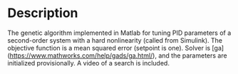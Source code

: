 # Description
The genetic algorithm implemented in Matlab for tuning PID parameters of a second-order system with a hard nonlinearity (called from Simulink). The objective function is a mean squared error (setpoint is one). Solver is [ga] (https://www.mathworks.com/help/gads/ga.html/), and the parameters are initialized provisionally. A video of a search is included.
